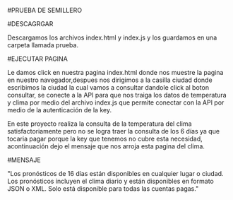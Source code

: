 #PRUEBA DE SEMILLERO

#DESCAGRGAR 

Descargamos los  archivos  index.html y index.js y los guardamos en una carpeta llamada prueba.

#EJECUTAR PAGINA

Le damos click en nuestra pagina index.html donde nos muestre la pagina en nuestro navegador,despues nos dirigimos a la casilla ciudad donde escribimos la ciudad la cual vamos a consultar dandole click al boton consultar, se conecte a la API para que nos traiga los datos de temperatura y clima por medio del archivo index.js que permite conectar con la API por medio de la autenticación de la key.


En este proyecto realiza la consulta de la temperatura del clima satisfactoriamente pero no se logra traer la consulta de los 6 días ya que tocaria pagar porque la key que tenemos no cubre esta necesidad, acontinuación dejo el mensaje que nos arroja esta pagina del clima.

#MENSAJE 

"Los pronósticos de 16 días están disponibles en cualquier lugar o ciudad. Los pronósticos incluyen el clima diario y están disponibles en formato JSON o XML. Solo está disponible para todas las cuentas pagas."
